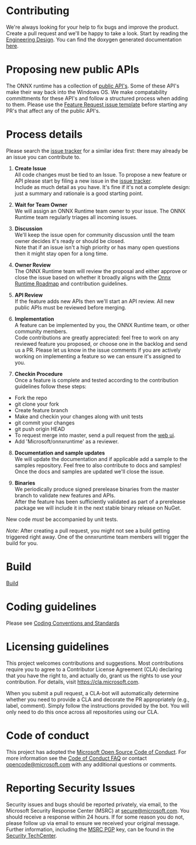 # Contributing

We're always looking for your help to fix bugs and improve the product. Create a pull request and we'll be happy to take a look.
Start by reading the [Engineering Design](docs/HighLevelDesign.md). You can find the doxygen generated documentation [here](https://microsoft.github.io/onnxruntime/).

# Proposing new public APIs
The ONNX runtime has a collection of [public API's](docs/HighLevelDesign.md).  Some of these API's make their way back into the Windows OS.  We make compatability committments for these API's and follow a structured process when adding to them.  Please use the [Feature Request issue template](issues/new?template=feature_request.md) before starting any PR's that affect any of the public API's.

# Process details

Please search the [issue tracker](https://github.com/microsoft/onnxruntime/issues) for a similar idea first: there may already be an issue you can contribute to.

1. **Create Issue**  
All code changes must be tied to an Issue. 
To propose a new feature or API please start by filing a new issue in the [issue tracker](https://github.com/microsoft/onnxruntime/issues).  
Include as much detail as you have. It's fine if it's not a complete design: just a summary and rationale is a good starting point.

2. **Wait for Team Owner**  
We will assign an ONNX Runtime team owner to your issue. The ONNX Runtime team regularly triages all incoming issues.  

3. **Discussion**  
We'll keep the issue open for community discussion until the team owner decides it's ready or should be closed.  
Note that if an issue isn't a high priority or has many open questions then it might stay open for a long time.

4. **Owner Review**  
The ONNX Runtime team will review the proposal and either approve or close the issue based on whether it broadly aligns with the [Onnx Runtime Roadmap](../docs/Roadmap.md) and contribution guidelines.

5. **API Review**  
If the feature adds new APIs then we'll start an API review. 
All new public APIs must be reviewed before merging.  

6. **Implementation**  
A feature can be implemented by you, the ONNX Runtime team, or other community members.  
Code contributions are greatly appreciated: feel free to work on any reviewed feature you proposed, or choose one in the backlog and send us a PR. Please let us know in the issue comments if you are actively working on implementing a feature so we can ensure it's assigned to you.   

7. **Checkin Procedure**  
Once a feature is complete and tested according to the contribution guidelines follow these steps:

 * Fork the repo
 * git clone your fork
 * Create feature branch
 * Make and checkin your changes along with unit tests
 * git commit your changes
 * git push origin HEAD
 * To request merge into master, send a pull request from the [web ui](https://github.com/Microsoft/onnxruntime).
 * Add 'Microsoft/onnxruntime' as a reviewer.

8. **Documentation and sample updates**  
We will update the documentation and if applicable add a sample to the samples repository.
Feel free to also contribute to docs and samples!  
Once the docs and samples are updated we'll close the issue.

9. **Binaries**  
We periodically produce signed prerelease binaries from the master branch to validate new features and APIs.  
After the feature has been sufficiently validated as part of a prerelease package we will include it in the next stable binary release on NuGet.


New code *must* be accompanied by unit tests.

*Note*: After creating a pull request, you might not see a build getting triggered right away. One of the
onnxruntime team members will trigger the build for you.
# Build
[Build](BUILD.md)

# Coding guidelines
Please see [Coding Conventions and Standards](./docs/Coding_Conventions_and_Standards.md)

# Licensing guidelines
This project welcomes contributions and suggestions. Most contributions require you to
agree to a Contributor License Agreement (CLA) declaring that you have the right to,
and actually do, grant us the rights to use your contribution. For details, visit
https://cla.microsoft.com.

When you submit a pull request, a CLA-bot will automatically determine whether you need
to provide a CLA and decorate the PR appropriately (e.g., label, comment). Simply follow the
instructions provided by the bot. You will only need to do this once across all repositories using our CLA.

# Code of conduct
This project has adopted the [Microsoft Open Source Code of Conduct](https://opensource.microsoft.com/codeofconduct/).
For more information see the [Code of Conduct FAQ](https://opensource.microsoft.com/codeofconduct/faq/)
or contact [opencode@microsoft.com](mailto:opencode@microsoft.com) with any additional questions or comments.

# Reporting Security Issues
Security issues and bugs should be reported privately, via email, to the Microsoft Security
Response Center (MSRC) at [secure@microsoft.com](mailto:secure@microsoft.com). You should
receive a response within 24 hours. If for some reason you do not, please follow up via
email to ensure we received your original message. Further information, including the
[MSRC PGP](https://technet.microsoft.com/en-us/security/dn606155) key, can be found in
the [Security TechCenter](https://technet.microsoft.com/en-us/security/default).
